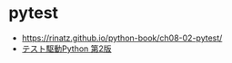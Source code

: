 # pytest
- https://rinatz.github.io/python-book/ch08-02-pytest/
- [テスト駆動Python 第2版](https://www.shoeisha.co.jp/book/detail/9784798177458)